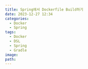 ```yaml
---
title: Spring에서 Dockerfile Build하기
date: 2023-12-27 12:34
categories:
  - Docker
  - Spring
tags:
  - Docker
  - DSL
  - Spring
  - Gradle
image: 
path:
---
```

